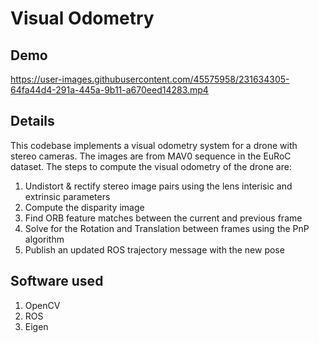 # Visual Odometry

## Demo


https://user-images.githubusercontent.com/45575958/231634305-64fa44d4-291a-445a-9b11-a670eed14283.mp4



## Details
This codebase implements a visual odometry system for a drone with stereo cameras. The images are from MAV0 sequence in the EuRoC dataset. The steps to compute the visual odometry of the drone are:

1. Undistort & rectify stereo image pairs using the lens interisic and extrinsic parameters
2. Compute the disparity image
3. Find ORB feature matches between the current and previous frame
4. Solve for the Rotation and Translation between frames using the PnP algorithm
5. Publish an updated ROS trajectory message with the new pose

## Software used
1. OpenCV
2. ROS
3. Eigen
